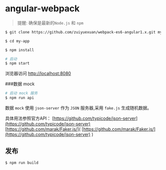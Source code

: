 # angular-webpack

>提醒: 确保是最新的`Node.js` 和 `npm`


```bash
$ git clone https://github.com/zuiyuexuan/webpack-es6-angular1.x.git my-app

$ cd my-app

$ npm install

# 启动
$ npm start
```

浏览器访问 [http://localhost:8080](http://localhost:8080) 

###数据 mock
```bash
# 启动 mock 服务
$ npm run api
```

数据 `mock` 使用 `json-server` 作为 `JSON` 服务器,采用 `fake.js` 生成随机数据。

具体用法参照官方API：
 [https://github.com/typicode/json-server](https://github.com/typicode/json-server) 
 [https://github.com/marak/Faker.js/]( [https://github.com/marak/Faker.js/](https://github.com/typicode/json-server) 
) 
 

## 发布
```bash
$ npm run build
```

